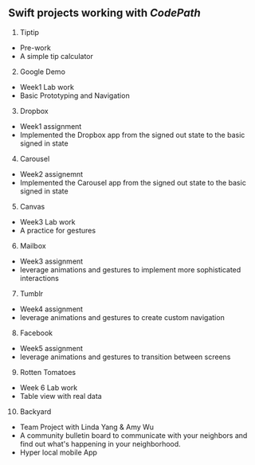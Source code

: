 ## Swift projects working with *CodePath*

1. Tiptip
 - Pre-work
 - A simple tip calculator

2. Google Demo
 - Week1 Lab work
 - Basic Prototyping and Navigation

3. Dropbox
 - Week1 assignment
 - Implemented the Dropbox app from the signed out state to the basic signed in state

4. Carousel
 - Week2 assignemnt
 - Implemented the Carousel app from the signed out state to the basic signed in state

5. Canvas
 - Week3 Lab work
 - A practice for gestures
 
6. Mailbox
 - Week3 assignment
 - leverage animations and gestures to implement more sophisticated interactions

7. Tumblr
 - Week4 assignment
 - leverage animations and gestures to create custom navigation

8. Facebook
 - Week5 assignment
 - leverage animations and gestures to transition between screens

9. Rotten Tomatoes
 - Week 6 Lab work
 - Table view with real data
 
10. Backyard
 - Team Project with Linda Yang & Amy Wu
 - A community bulletin board to communicate with your neighbors and find out what's happening in your neighborhood.
 - Hyper local mobile App
